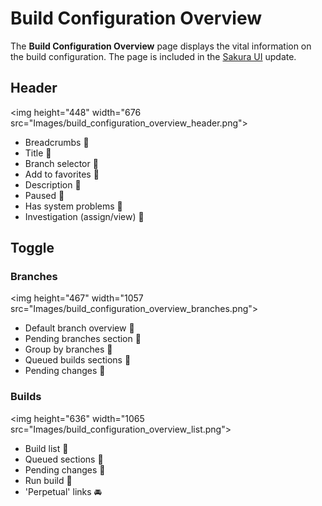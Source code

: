 # Build Configuration Overview

The __Build Configuration Overview__ page displays the vital information on the build configuration. The page is included in the [Sakura UI](Sakura.md) update.


## Header

<img height="448" width="676 src="Images/build_configuration_overview_header.png">

* Breadcrumbs :checkered_flag:
* Title :checkered_flag:
* Branch selector :checkered_flag:
* Add to favorites :checkered_flag:
* Description :checkered_flag:
* Paused :checkered_flag:
* Has system problems :checkered_flag:
* Investigation (assign/view) :checkered_flag:
	
## Toggle
### Branches

<img height="467" width="1057 src="Images/build_configuration_overview_branches.png">

* Default branch overview :checkered_flag:
* Pending branches section :checkered_flag:
* Group by branches :checkered_flag:
* Queued builds sections :checkered_flag:
* Pending changes :checkered_flag:
		
### Builds

<img height="636" width="1065 src="Images/build_configuration_overview_list.png">

* Build list :checkered_flag:
* Queued sections :checkered_flag:
* Pending changes :checkered_flag:
* Run build :checkered_flag:
* 'Perpetual' links :oncoming_automobile:

